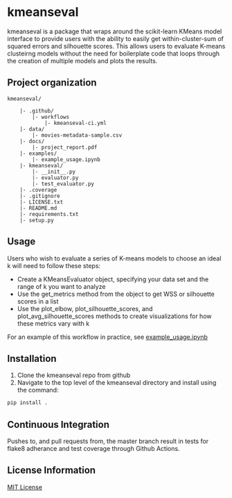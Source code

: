 # kmeanseval
kmeanseval is a package that wraps around the scikit-learn KMeans model interface to provide users with the ability to easily get within-cluster-sum of squared errors and silhouette scores. This allows users to evaluate K-means clusteirng models without the need for boilerplate code that loops through the creation of multiple models and plots the results.

## Project organization
```
kmeanseval/

	|- .github/
		|- workflows
			|- kmeanseval-ci.yml
	|- data/
		|- movies-metadata-sample.csv
	|- docs/
		|- project_report.pdf
	|- examples/
		|- example_usage.ipynb
	|- kmeanseval/
		|- __init__.py
		|- evaluator.py
		|- test_evaluator.py
	|- .coverage
	|- .gitignore
	|- LICENSE.txt
	|- README.md
	|- requirements.txt
	|- setup.py
```

## Usage
Users who wish to evaluate a series of K-means models to choose an ideal k will need to follow these steps:
* Create a KMeansEvaluator object, specifying your data set and the range of k you want to analyze
* Use the get_metrics method from the object to get WSS or silhouette scores in a list
* Use the plot_elbow, plot_silhouette_scores, and plot_avg_silhouette_scores methods to create visualizations for how these metrics vary with k

For an example of this workflow in practice, see [example_usage.ipynb](https://github.com/lawrywill/kmeanseval/blob/master/example_usage.ipynb)

## Installation
1. Clone the kmeanseval repo from github
2. Navigate to the top level of the kmeanseval directory and install using the command:
```bash
pip install .
```

## Continuous Integration
Pushes to, and pull requests from, the master branch result in tests for flake8 adherance and test coverage through Github Actions.

## License Information
[MIT License](https://github.com/lawrywill/kmeanseval/blob/master/LICENSE.txt)